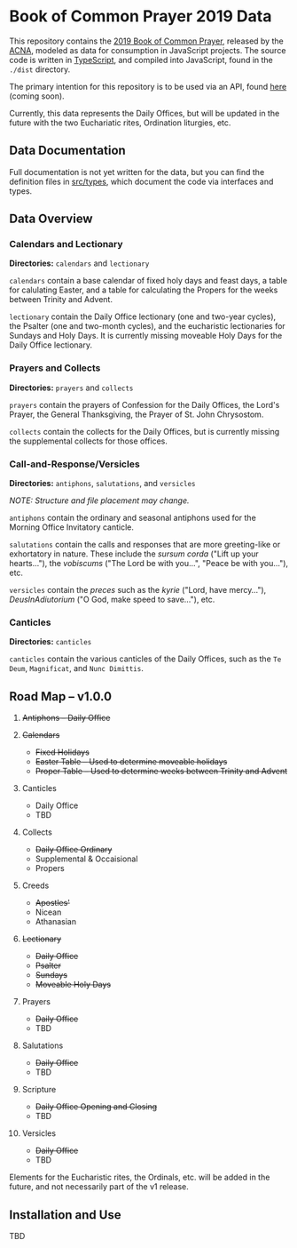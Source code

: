 # Book of Common Prayer 2019 Data
This repository contains the [2019 Book of Common Prayer](https://bcp2019.anglicanchurch.net), released by the [ACNA](http://anglicanchurch.net), modeled as data for consumption in JavaScript projects. The source code is written in [TypeScript](), and compiled into JavaScript, found in the `./dist` directory.

The primary intention for this repository is to be used via an API, found [here](#) (coming soon).

Currently, this data represents the Daily Offices, but will be updated in the future with the two Euchariatic rites, Ordination liturgies, etc.

## Data Documentation
Full documentation is not yet written for the data, but you can find the definition files in [src/types](bcp2019-data/src/types), which document the code via interfaces and types.

## Data Overview
### Calendars and Lectionary

**Directories:** `calendars` and `lectionary`

`calendars` contain a base calendar of fixed holy days and feast days, a table for calulating Easter, and a table for calculating the Propers for the weeks between Trinity and Advent.

`lectionary` contain the Daily Office lectionary (one and two-year cycles), the Psalter (one and two-month cycles), and the eucharistic lectionaries for Sundays and Holy Days. It is currently missing moveable Holy Days for the Daily Office lectionary.

### Prayers and Collects

**Directories:** `prayers` and `collects`

`prayers` contain the prayers of Confession for the Daily Offices, the Lord's Prayer, the General Thanksgiving, the Prayer of St. John Chrysostom.

`collects` contain the collects for the Daily Offices, but is currently missing the supplemental collects for those offices.

### Call-and-Response/Versicles

**Directories:** `antiphons`, `salutations`, and `versicles`

_NOTE: Structure and file placement may change._

`antiphons` contain the ordinary and seasonal antiphons used for the Morning Office Invitatory canticle.

`salutations` contain the calls and responses that are more greeting-like or exhortatory in nature. These include the _sursum corda_ ("Lift up your hearts…"), the _vobiscums_ ("The Lord be with you…", "Peace be with you…"), etc.

`versicles` contain the _preces_  such as the _kyrie_ ("Lord, have mercy…"), _DeusInAdiutorium_ ("O God, make speed to save…"), etc.

### Canticles

**Directories:** `canticles`

`canticles` contain the various canticles of the Daily Offices, such as the `Te Deum`, `Magnificat`, and `Nunc Dimittis`.

## Road Map – v1.0.0

1. ~~Antiphons – Daily Office~~

2. ~~Calendars~~
    - ~~Fixed Holidays~~
    - ~~Easter Table – Used to determine moveable holidays~~
    - ~~Proper Table – Used to determine weeks between Trinity and Advent~~

3. Canticles
    - Daily Office
    - TBD

4. Collects
    - ~~Daily Office Ordinary~~
    - Supplemental & Occaisional
    - Propers

5. Creeds
    - ~~Apostles'~~
    - Nicean
    - Athanasian

6. ~~Lectionary~~
    - ~~Daily Office~~
    - ~~Psalter~~
    - ~~Sundays~~
    - ~~Moveable Holy Days~~

7. Prayers
    - ~~Daily Office~~
    - TBD

8. Salutations
    - ~~Daily Office~~
    - TBD

9. Scripture
    - ~~Daily Office Opening and Closing~~
    - TBD

10. Versicles
    - ~~Daily Office~~
    - TBD

Elements for the Eucharistic rites, the Ordinals, etc. will be added in the future, and not necessarily part of the v1 release.

## Installation and Use

TBD